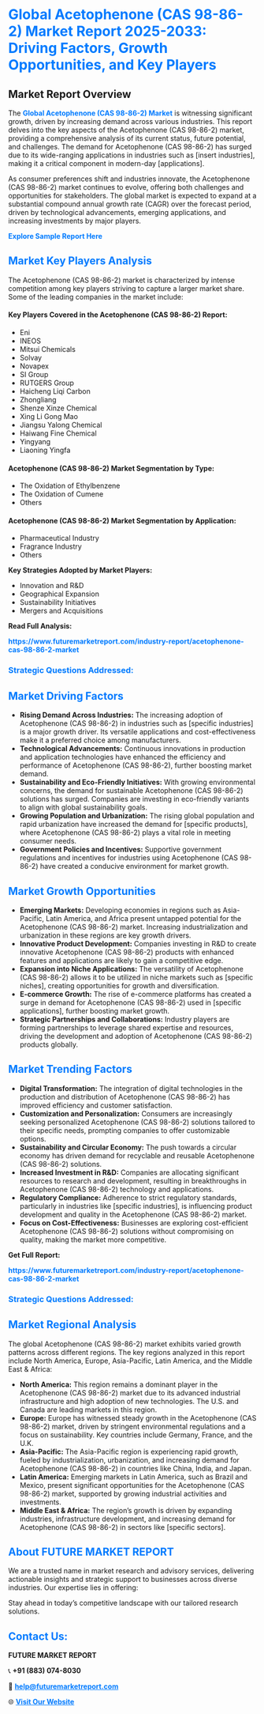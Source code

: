 <h1 style="color: #007BFF;">Global Acetophenone (CAS 98-86-2) Market Report 2025-2033: Driving Factors, Growth Opportunities, and Key Players</h1>

<section id="overview">
<h2>Market Report Overview</h2>
<p>The <a href="https://www.futuremarketreport.com/industry-report/acetophenone-cas-98-86-2-market" style="color: #007BFF; text-decoration: none;"><strong>Global Acetophenone (CAS 98-86-2) Market</strong></a> is witnessing significant growth, driven by increasing demand across various industries. This report delves into the key aspects of the Acetophenone (CAS 98-86-2) market, providing a comprehensive analysis of its current status, future potential, and challenges. The demand for Acetophenone (CAS 98-86-2) has surged due to its wide-ranging applications in industries such as [insert industries], making it a critical component in modern-day [applications].</p>
<p>As consumer preferences shift and industries innovate, the Acetophenone (CAS 98-86-2) market continues to evolve, offering both challenges and opportunities for stakeholders. The global market is expected to expand at a substantial compound annual growth rate (CAGR) over the forecast period, driven by technological advancements, emerging applications, and increasing investments by major players.</p>
</section>

<section id="overview">
<p><a href="https://www.futuremarketreport.com/request-sample/reportId=83585" style="color: #007BFF; text-decoration: none;"><strong>Explore Sample Report Here</strong></a></p>
</section>

<section id="key-players">
<h2 style="color: #007BFF;">Market Key Players Analysis</h2>
<p>The Acetophenone (CAS 98-86-2) market is characterized by intense competition among key players striving to capture a larger market share. Some of the leading companies in the market include:</p>
<h4>Key Players Covered in the Acetophenone (CAS 98-86-2) Report:</h4>
<ul><li>Eni</li><li>INEOS</li><li>Mitsui Chemicals</li><li>Solvay</li><li>Novapex</li><li>SI Group</li><li>RUTGERS Group</li><li>Haicheng Liqi Carbon</li><li>Zhongliang</li><li>Shenze Xinze Chemical</li><li>Xing Li Gong Mao</li><li>Jiangsu Yalong Chemical</li><li>Haiwang Fine Chemical</li><li>Yingyang</li><li>Liaoning Yingfa</li></ul>
<h4>Acetophenone (CAS 98-86-2) Market Segmentation by Type:</h4>
<ul><li>The Oxidation of Ethylbenzene</li><li>The Oxidation of Cumene</li><li>Others</li></ul>

<h4>Acetophenone (CAS 98-86-2) Market Segmentation by Application:</h4>
<ul><li>Pharmaceutical Industry</li><li>Fragrance Industry</li><li>Others</li></ul>
<p><strong>Key Strategies Adopted by Market Players:</strong></p>
<ul>
<li>Innovation and R&D</li>
<li>Geographical Expansion</li>
<li>Sustainability Initiatives</li>
<li>Mergers and Acquisitions</li>
</ul>
</section>

<section>
<p><strong>Read Full Analysis: </strong></p><a href="https://www.futuremarketreport.com/industry-report/acetophenone-cas-98-86-2-market" style="color: #007BFF; text-decoration: none;"><strong>https://www.futuremarketreport.com/industry-report/acetophenone-cas-98-86-2-market</strong></a>
<h3 style="color: #007BFF;">Strategic Questions Addressed:</h3>
</section>

<section id="driving-factors">
<h2 style="color: #007BFF;">Market Driving Factors</h2>
<ul>
<li><strong>Rising Demand Across Industries:</strong> The increasing adoption of Acetophenone (CAS 98-86-2) in industries such as [specific industries] is a major growth driver. Its versatile applications and cost-effectiveness make it a preferred choice among manufacturers.</li>
<li><strong>Technological Advancements:</strong> Continuous innovations in production and application technologies have enhanced the efficiency and performance of Acetophenone (CAS 98-86-2), further boosting market demand.</li>
<li><strong>Sustainability and Eco-Friendly Initiatives:</strong> With growing environmental concerns, the demand for sustainable Acetophenone (CAS 98-86-2) solutions has surged. Companies are investing in eco-friendly variants to align with global sustainability goals.</li>
<li><strong>Growing Population and Urbanization:</strong> The rising global population and rapid urbanization have increased the demand for [specific products], where Acetophenone (CAS 98-86-2) plays a vital role in meeting consumer needs.</li>
<li><strong>Government Policies and Incentives:</strong> Supportive government regulations and incentives for industries using Acetophenone (CAS 98-86-2) have created a conducive environment for market growth.</li>
</ul>
</section>

<section id="growth-opportunities">
<h2 style="color: #007BFF;">Market Growth Opportunities</h2>
<ul>
<li><strong>Emerging Markets:</strong> Developing economies in regions such as Asia-Pacific, Latin America, and Africa present untapped potential for the Acetophenone (CAS 98-86-2) market. Increasing industrialization and urbanization in these regions are key growth drivers.</li>
<li><strong>Innovative Product Development:</strong> Companies investing in R&D to create innovative Acetophenone (CAS 98-86-2) products with enhanced features and applications are likely to gain a competitive edge.</li>
<li><strong>Expansion into Niche Applications:</strong> The versatility of Acetophenone (CAS 98-86-2) allows it to be utilized in niche markets such as [specific niches], creating opportunities for growth and diversification.</li>
<li><strong>E-commerce Growth:</strong> The rise of e-commerce platforms has created a surge in demand for Acetophenone (CAS 98-86-2) used in [specific applications], further boosting market growth.</li>
<li><strong>Strategic Partnerships and Collaborations:</strong> Industry players are forming partnerships to leverage shared expertise and resources, driving the development and adoption of Acetophenone (CAS 98-86-2) products globally.</li>
</ul>
</section>

<section id="trending-factors">
<h2 style="color: #007BFF;">Market Trending Factors</h2>
<ul>
<li><strong>Digital Transformation:</strong> The integration of digital technologies in the production and distribution of Acetophenone (CAS 98-86-2) has improved efficiency and customer satisfaction.</li>
<li><strong>Customization and Personalization:</strong> Consumers are increasingly seeking personalized Acetophenone (CAS 98-86-2) solutions tailored to their specific needs, prompting companies to offer customizable options.</li>
<li><strong>Sustainability and Circular Economy:</strong> The push towards a circular economy has driven demand for recyclable and reusable Acetophenone (CAS 98-86-2) solutions.</li>
<li><strong>Increased Investment in R&D:</strong> Companies are allocating significant resources to research and development, resulting in breakthroughs in Acetophenone (CAS 98-86-2) technology and applications.</li>
<li><strong>Regulatory Compliance:</strong> Adherence to strict regulatory standards, particularly in industries like [specific industries], is influencing product development and quality in the Acetophenone (CAS 98-86-2) market.</li>
<li><strong>Focus on Cost-Effectiveness:</strong> Businesses are exploring cost-efficient Acetophenone (CAS 98-86-2) solutions without compromising on quality, making the market more competitive.</li>
</ul>
</section>

<section>
<p><strong>Get Full Report: </strong></p><a href="https://www.futuremarketreport.com/industry-report/acetophenone-cas-98-86-2-market" style="color: #007BFF; text-decoration: none;"><strong>https://www.futuremarketreport.com/industry-report/acetophenone-cas-98-86-2-market</strong></a>
<h3 style="color: #007BFF;">Strategic Questions Addressed:</h3>
</section>


<section id="regional-analysis">
<h2 style="color: #007BFF;">Market Regional Analysis</h2>
<p>The global Acetophenone (CAS 98-86-2) market exhibits varied growth patterns across different regions. The key regions analyzed in this report include North America, Europe, Asia-Pacific, Latin America, and the Middle East & Africa:</p>
<ul>
<li><strong>North America:</strong> This region remains a dominant player in the Acetophenone (CAS 98-86-2) market due to its advanced industrial infrastructure and high adoption of new technologies. The U.S. and Canada are leading markets in this region.</li>
<li><strong>Europe:</strong> Europe has witnessed steady growth in the Acetophenone (CAS 98-86-2) market, driven by stringent environmental regulations and a focus on sustainability. Key countries include Germany, France, and the U.K.</li>
<li><strong>Asia-Pacific:</strong> The Asia-Pacific region is experiencing rapid growth, fueled by industrialization, urbanization, and increasing demand for Acetophenone (CAS 98-86-2) in countries like China, India, and Japan.</li>
<li><strong>Latin America:</strong> Emerging markets in Latin America, such as Brazil and Mexico, present significant opportunities for the Acetophenone (CAS 98-86-2) market, supported by growing industrial activities and investments.</li>
<li><strong>Middle East & Africa:</strong> The region’s growth is driven by expanding industries, infrastructure development, and increasing demand for Acetophenone (CAS 98-86-2) in sectors like [specific sectors].</li>
</ul>
</section>

<footer>
<h2 style="color: #007BFF;">About FUTURE MARKET REPORT</h2>
<p>We are a trusted name in market research and advisory services, delivering actionable insights and strategic support to businesses across diverse industries. Our expertise lies in offering:</p>

<p>Stay ahead in today’s competitive landscape with our tailored research solutions.</p>

<h2 style="color: #007BFF;">Contact Us:</h2>
<p><strong>FUTURE MARKET REPORT</strong></p>
<p>📞 <strong>+91 (883) 074-8030</strong></p>
<p>📧 <strong><a href="mailto:help@futuremarketreport.com" style="color: #007BFF;">help@futuremarketreport.com</a></strong></p>
<p>🌐 <strong><a href="https://www.futuremarketreport.com/" style="color: #007BFF;">Visit Our Website</a></strong></p>
</footer>